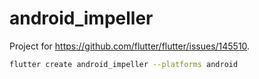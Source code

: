 # android_impeller

Project for <https://github.com/flutter/flutter/issues/145510>.

```sh
flutter create android_impeller --platforms android
```

